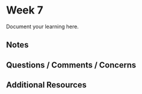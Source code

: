 # Week 7

Document your learning here.

## Notes

## Questions / Comments / Concerns

## Additional Resources
